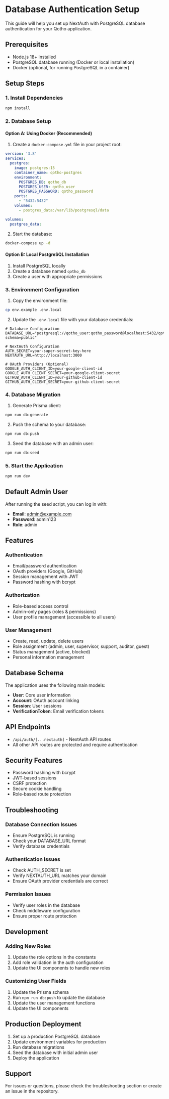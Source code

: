 # Database Authentication Setup

This guide will help you set up NextAuth with PostgreSQL database authentication for your Qotho application.

## Prerequisites

- Node.js 18+ installed
- PostgreSQL database running (Docker or local installation)
- Docker (optional, for running PostgreSQL in a container)

## Setup Steps

### 1. Install Dependencies

```bash
npm install
```

### 2. Database Setup

#### Option A: Using Docker (Recommended)

1. Create a `docker-compose.yml` file in your project root:

```yaml
version: '3.8'
services:
  postgres:
    image: postgres:15
    container_name: qotho-postgres
    environment:
      POSTGRES_DB: qotho_db
      POSTGRES_USER: qotho_user
      POSTGRES_PASSWORD: qotho_password
    ports:
      - "5432:5432"
    volumes:
      - postgres_data:/var/lib/postgresql/data

volumes:
  postgres_data:
```

2. Start the database:
```bash
docker-compose up -d
```

#### Option B: Local PostgreSQL Installation

1. Install PostgreSQL locally
2. Create a database named `qotho_db`
3. Create a user with appropriate permissions

### 3. Environment Configuration

1. Copy the environment file:
```bash
cp env.example .env.local
```

2. Update the `.env.local` file with your database credentials:

```env
# Database Configuration
DATABASE_URL="postgresql://qotho_user:qotho_password@localhost:5432/qotho_db?schema=public"

# NextAuth Configuration
AUTH_SECRET=your-super-secret-key-here
NEXTAUTH_URL=http://localhost:3000

# OAuth Providers (Optional)
GOOGLE_AUTH_CLIENT_ID=your-google-client-id
GOOGLE_AUTH_CLIENT_SECRET=your-google-client-secret
GITHUB_AUTH_CLIENT_ID=your-github-client-id
GITHUB_AUTH_CLIENT_SECRET=your-github-client-secret
```

### 4. Database Migration

1. Generate Prisma client:
```bash
npm run db:generate
```

2. Push the schema to your database:
```bash
npm run db:push
```

3. Seed the database with an admin user:
```bash
npm run db:seed
```

### 5. Start the Application

```bash
npm run dev
```

## Default Admin User

After running the seed script, you can log in with:

- **Email**: admin@example.com
- **Password**: admin123
- **Role**: admin

## Features

### Authentication
- Email/password authentication
- OAuth providers (Google, GitHub)
- Session management with JWT
- Password hashing with bcrypt

### Authorization
- Role-based access control
- Admin-only pages (roles & permissions)
- User profile management (accessible to all users)

### User Management
- Create, read, update, delete users
- Role assignment (admin, user, supervisor, support, auditor, guest)
- Status management (active, blocked)
- Personal information management

## Database Schema

The application uses the following main models:

- **User**: Core user information
- **Account**: OAuth account linking
- **Session**: User sessions
- **VerificationToken**: Email verification tokens

## API Endpoints

- `/api/auth/[...nextauth]` - NextAuth API routes
- All other API routes are protected and require authentication

## Security Features

- Password hashing with bcrypt
- JWT-based sessions
- CSRF protection
- Secure cookie handling
- Role-based route protection

## Troubleshooting

### Database Connection Issues
- Ensure PostgreSQL is running
- Check your DATABASE_URL format
- Verify database credentials

### Authentication Issues
- Check AUTH_SECRET is set
- Verify NEXTAUTH_URL matches your domain
- Ensure OAuth provider credentials are correct

### Permission Issues
- Verify user roles in the database
- Check middleware configuration
- Ensure proper route protection

## Development

### Adding New Roles
1. Update the role options in the constants
2. Add role validation in the auth configuration
3. Update the UI components to handle new roles

### Customizing User Fields
1. Update the Prisma schema
2. Run `npm run db:push` to update the database
3. Update the user management functions
4. Update the UI components

## Production Deployment

1. Set up a production PostgreSQL database
2. Update environment variables for production
3. Run database migrations
4. Seed the database with initial admin user
5. Deploy the application

## Support

For issues or questions, please check the troubleshooting section or create an issue in the repository.


